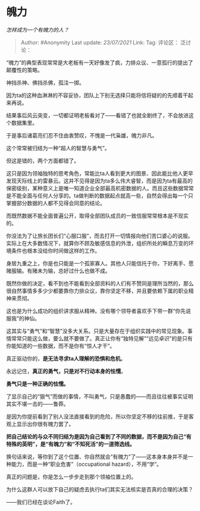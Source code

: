 # 魄力
*怎样成为一个有魄力的人？*

> Author: #Anonymity
> Last update: *23/07/2021*
> Link:
> Tag:
> 评论区：
> 泛讨论：

“魄力”的典型表现常常是大老板有一天好像发了疯，力排众议、一意孤行的提出了颠覆性的策略。

神挡杀神、佛挡杀佛，孤注一掷。

因为ta的这种血淋淋的不容妥协，团队上下别无选择只能将信将疑的的先顺着干起来再说。

结果事后风云突变，一切都证明老板看对了——看错了也就全剧终了，不会放进这个数据集里。

于是事后诸葛亮们忍不住由衷赞叹，不愧是一代枭雄，魄力非凡。

这个常常被归结为一种“超人的智慧与勇气”。

但这是错的，两个方面都错了。

这只是因为领袖独特的思考角色，常能比ta人看到更大的图景、因此能比他人更早发现天际线上的雷暴云。这并不见得是因为ta多么伟大睿智，而是因为ta有最高的保密级别，某种意义上是唯一知道企业全部最高机密数据的人。而且这些数据常常是不能全面与任何人分享的。ta做判断的数据起点就高一些，自然会得出每一个只掌握部分数据的人都不见得会同意的结论。

而既然数据不能全面普遍公开，取得全部团队成员的一致信服常常根本是不现实的。

你没法为了让旅长团长们“心服口服”，而去打开一切情报向他们苦口婆心的说服。实际上在大多数情况下，就算你不顾及敏感信息的外泄，组织所处的瞬息万变的环境条件也根本没给你时间做这样的工作。

身居九重之上，你是也只能是一个孤家寡人。其他人只能信托于你，下好离手、愿赌服输。有赌未为输，总好过什么也做不成。

既然你做的决定，看不到也不能看到全部资料的人们有不赞同是理所当然的，那么很自然事情多多少少都要靠你力排众议，靠你坚定不移，并且要依赖下属的职业精神来贯彻。

这也是为什么成功的组织讲求服从精神。没有哪个领导者喜欢手下带一群“你先说服我”的神仙。

这其实与“勇气”和“智慧”没多大关系。只是大量存在于组织实践中的常见现象。事情常常只能这么做，要么就不要做了。真正让你有“独特见解”“远见卓识”的是只有你能知道的一些数据，而不是你有“惊人才干”。

真正驱动你的，**是无法寻求ta人理解的恐惧和危机**。

永远记住，**真正的勇气，只是对不行动本身的怯懦**。

**勇气只是一种正确的怯懦。**

了显示自己的“狠气”而做的事情，不叫勇气，只是愚蠢的——而且往往被事实证明其实不堪一击的——鲁莽。

是因为你提前看到了别人没法直接看到的危险，所以你坚定不移的往前推，于是客观上显示出你很有魄力罢了。

**把自己结论的与众不同归结为是因为自己看到了不同的数据，而不是因为自己“有特殊的英明”，是“有魄力”和“不知死活”的一道筛选线。**

换句话来说，等你到了这个位置、你自然就会“有魄力”了——这本身本身并不是一种能力，而是一种“职业危害”（occupational hazard），不用“学”。

真正的问题是，你是怎么一步步走到那个领袖位置上的。

为什么这群人可以放下自己的疑虑去执行ta们其实无法核实是否真的合理的决策？

——我们已经在谈论Faith了。
